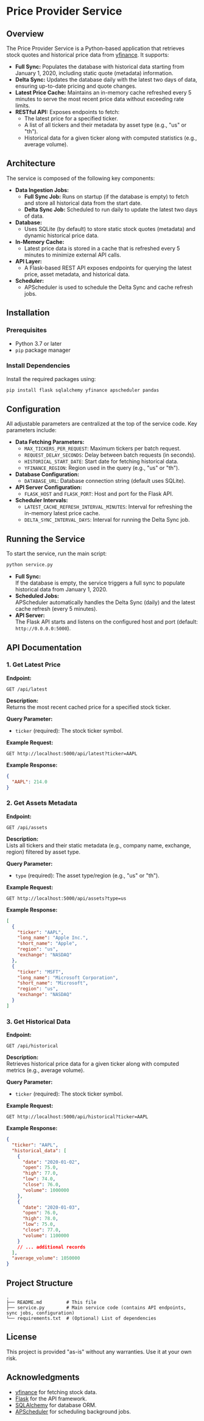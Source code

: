
# Price Provider Service

## Overview

The Price Provider Service is a Python-based application that retrieves stock quotes and historical price data from [yfinance](https://pypi.org/project/yfinance/). It supports:

- **Full Sync:** Populates the database with historical data starting from January 1, 2020, including static quote (metadata) information.
- **Delta Sync:** Updates the database daily with the latest two days of data, ensuring up-to-date pricing and quote changes.
- **Latest Price Cache:** Maintains an in-memory cache refreshed every 5 minutes to serve the most recent price data without exceeding rate limits.
- **RESTful API:** Exposes endpoints to fetch:
  - The latest price for a specified ticker.
  - A list of all tickers and their metadata by asset type (e.g., "us" or "th").
  - Historical data for a given ticker along with computed statistics (e.g., average volume).

## Architecture

The service is composed of the following key components:

- **Data Ingestion Jobs:**
  - **Full Sync Job:** Runs on startup (if the database is empty) to fetch and store all historical data from the start date.
  - **Delta Sync Job:** Scheduled to run daily to update the latest two days of data.
- **Database:**  
  - Uses SQLite (by default) to store static stock quotes (metadata) and dynamic historical price data.
- **In-Memory Cache:**  
  - Latest price data is stored in a cache that is refreshed every 5 minutes to minimize external API calls.
- **API Layer:**  
  - A Flask-based REST API exposes endpoints for querying the latest price, asset metadata, and historical data.
- **Scheduler:**  
  - APScheduler is used to schedule the Delta Sync and cache refresh jobs.

## Installation

### Prerequisites

- Python 3.7 or later
- `pip` package manager

### Install Dependencies

Install the required packages using:

```bash
pip install flask sqlalchemy yfinance apscheduler pandas
```

## Configuration

All adjustable parameters are centralized at the top of the service code. Key parameters include:

- **Data Fetching Parameters:**
  - `MAX_TICKERS_PER_REQUEST`: Maximum tickers per batch request.
  - `REQUEST_DELAY_SECONDS`: Delay between batch requests (in seconds).
  - `HISTORICAL_START_DATE`: Start date for fetching historical data.
  - `YFINANCE_REGION`: Region used in the query (e.g., "us" or "th").
- **Database Configuration:**
  - `DATABASE_URL`: Database connection string (default uses SQLite).
- **API Server Configuration:**
  - `FLASK_HOST` and `FLASK_PORT`: Host and port for the Flask API.
- **Scheduler Intervals:**
  - `LATEST_CACHE_REFRESH_INTERVAL_MINUTES`: Interval for refreshing the in-memory latest price cache.
  - `DELTA_SYNC_INTERVAL_DAYS`: Interval for running the Delta Sync job.

## Running the Service

To start the service, run the main script:

```bash
python service.py
```

- **Full Sync:**  
  If the database is empty, the service triggers a full sync to populate historical data from January 1, 2020.
- **Scheduled Jobs:**  
  APScheduler automatically handles the Delta Sync (daily) and the latest cache refresh (every 5 minutes).
- **API Server:**  
  The Flask API starts and listens on the configured host and port (default: `http://0.0.0.0:5000`).

## API Documentation

### 1. Get Latest Price

**Endpoint:**  
```
GET /api/latest
```

**Description:**  
Returns the most recent cached price for a specified stock ticker.

**Query Parameter:**  
- `ticker` (required): The stock ticker symbol.

**Example Request:**  
```
GET http://localhost:5000/api/latest?ticker=AAPL
```

**Example Response:**
```json
{
  "AAPL": 214.0
}
```

### 2. Get Assets Metadata

**Endpoint:**  
```
GET /api/assets
```

**Description:**  
Lists all tickers and their static metadata (e.g., company name, exchange, region) filtered by asset type.

**Query Parameter:**  
- `type` (required): The asset type/region (e.g., "us" or "th").

**Example Request:**  
```
GET http://localhost:5000/api/assets?type=us
```

**Example Response:**
```json
[
  {
    "ticker": "AAPL",
    "long_name": "Apple Inc.",
    "short_name": "Apple",
    "region": "us",
    "exchange": "NASDAQ"
  },
  {
    "ticker": "MSFT",
    "long_name": "Microsoft Corporation",
    "short_name": "Microsoft",
    "region": "us",
    "exchange": "NASDAQ"
  }
]
```

### 3. Get Historical Data

**Endpoint:**  
```
GET /api/historical
```

**Description:**  
Retrieves historical price data for a given ticker along with computed metrics (e.g., average volume).

**Query Parameter:**  
- `ticker` (required): The stock ticker symbol.

**Example Request:**  
```
GET http://localhost:5000/api/historical?ticker=AAPL
```

**Example Response:**
```json
{
  "ticker": "AAPL",
  "historical_data": [
    {
      "date": "2020-01-02",
      "open": 75.0,
      "high": 77.0,
      "low": 74.0,
      "close": 76.0,
      "volume": 1000000
    },
    {
      "date": "2020-01-03",
      "open": 76.0,
      "high": 78.0,
      "low": 75.0,
      "close": 77.0,
      "volume": 1100000
    }
    // ... additional records
  ],
  "average_volume": 1050000
}
```

## Project Structure

```
.
├── README.md         # This file
├── service.py        # Main service code (contains API endpoints, sync jobs, configuration)
└── requirements.txt  # (Optional) List of dependencies
```

## License

This project is provided "as-is" without any warranties. Use it at your own risk.

## Acknowledgments

- [yfinance](https://pypi.org/project/yfinance/) for fetching stock data.
- [Flask](https://flask.palletsprojects.com/) for the API framework.
- [SQLAlchemy](https://www.sqlalchemy.org/) for database ORM.
- [APScheduler](https://apscheduler.readthedocs.io/) for scheduling background jobs.

